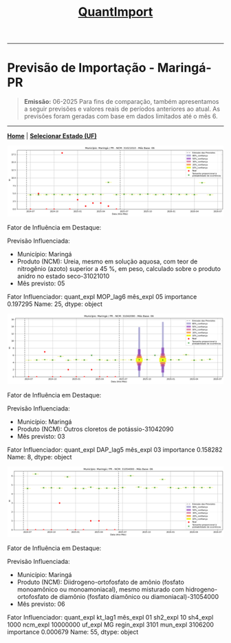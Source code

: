 <header>
    <h1><a href="https://quantimportbrazil.github.io/Sobre/">QuantImport</a></h1>
</header>

---

# Previsão de Importação - Maringá-PR

> **Emissão:** 06-2025
> Para fins de comparação, também apresentamos a seguir previsões e valores reais de períodos anteriores ao atual.
> As previsões foram geradas com base em dados limitados até o mês 6.

---

**[Home](https://quantimportbrazil.github.io/Sobre/)** | **[Selecionar Estado (UF)](https://quantimportbrazil.github.io/Unidades_Federativas/)**


![Gráfico de Previsão](31021010.png)

Fator de Influência em Destaque:

Previsão Influenciada:
- Município: Maringá
- Produto (NCM): Ureia, mesmo em solução aquosa, com teor de nitrogênio (azoto) superior a 45 %, em peso, calculado sobre o produto anidro no estado seco-31021010 
- Mês previsto: 05

Fator Influenciador:
quant_expl    MOP_lag6
mês_expl            05
importance    0.197295
Name: 25, dtype: object







![Gráfico de Previsão](31042090.png)

Fator de Influência em Destaque:

Previsão Influenciada:
- Município: Maringá
- Produto (NCM): Outros cloretos de potássio-31042090 
- Mês previsto: 03

Fator Influenciador:
quant_expl    DAP_lag5
mês_expl            03
importance    0.158282
Name: 8, dtype: object







![Gráfico de Previsão](31054000.png)

Fator de Influência em Destaque:

Previsão Influenciada:
- Município: Maringá
- Produto (NCM): Diidrogeno-ortofosfato de amônio (fosfato monoamônico ou monoamoniacal), mesmo misturado com hidrogeno-ortofosfato de diamônio (fosfato diamônico ou diamoniacal)-31054000 
- Mês previsto: 06

Fator Influenciador:
quant_expl     kt_lag1
mês_expl            01
sh2_expl            10
sh4_expl          1000
ncm_expl      10000000
uf_expl             MG
regin_expl        3101
mun_expl       3106200
importance    0.000679
Name: 55, dtype: object





